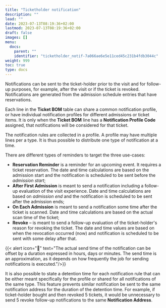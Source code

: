 ```yaml
---
title: "Ticketholder notification"
description: ""
lead: ""
date: 2023-07-13T08:19:36+02:00
lastmod: 2023-07-13T08:19:36+02:00
draft: false
images: []
menu:
  docs:
    parent: ""
    identifier: "ticketholder_notif-7a066ae6e5e11ced45c231b4fdb3044c"
weight: 999
toc: true
type: docs
---
```


Notifications can be sent to the ticket-holder prior to the visit and for follow-up purposes, for example, after the visit or if the ticket is revoked. Notifications are generated from the admission schedule entries that have reservations.

Each line in the **Ticket BOM** table can share a common notification profile, or have individual notification profiles for different admissions or ticket items. It is only when the **Ticket BOM** line has a **Notification Profile Code** assigned, that notifications will be considered for that ticket.

The notification rules are collected in a profile. A profile may have multiple lines per a type. It is thus possible to distribute one type of notification at a time.

There are different types of reminders to target the three use-cases:

- **Reservation Reminder** is a reminder for an upcoming event. It requires a ticket reservation. The date and time calculations are based on the admission start and the notification is scheduled to be sent before the _admission start_;
- **After First Admission** is meant to send a notification including a follow-up evaluation of the visit experience. Date and time calculations are based on _admission end_ and the notification is scheduled to be sent after the admission ends;
- **On Each Admission** is meant to send a notification some time after the ticket is scanned. Date and time calculations are based on the actual scan time of the ticket;
- **Revoke** – is meant to send a follow-up evaluation of the ticket-holder's reason for revoking the ticket. The date and time values are based on when the revocation occurred (now) and notification is scheduled to be sent with some delay after that.

{{< alert icon="📝" text="The actual send time of the notification can be offset by a duration expressed in hours, days or minutes. The send time is an approximation, as it depends on how frequently the job for sending notifications is executed."/>}}

It is also possible to state a detention time for each notification rule that can be either meant specifically for the profile or shared for all notifications of the same type. This feature prevents similar notification be sent to the same notification address for the duration of the detention time. For example, if ticket-holder bought and then revoked 5 tickets, it would be unnecessary to send 5 revoke follow-up notifications to the same **Notification Address**.
